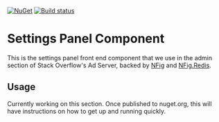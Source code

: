 
[![NuGet](https://img.shields.io/nuget/v/NFig.UI.svg?style=flat)](https://www.nuget.org/packages/NFig.UI)
[![Build status](https://ci.appveyor.com/api/projects/status/q9s2k2md9m5tfyhh/branch/master?svg=true)](https://ci.appveyor.com/project/rossipedia/nfig-ui/branch/master)


# Settings Panel Component

This is the settings panel front end component that we use in the admin section of Stack Overflow's Ad Server, backed by [NFig][2] and [NFig.Redis][3]. 

## Usage

Currently working on this section. Once published to nuget.org, this will have instructions on how to get up and running quickly.
 


[2]: https://github.com/NFig/NFig
[3]: https://github.com/NFig/NFig.Redis
